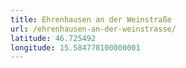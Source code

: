 ```yaml
---
title: Ehrenhausen an der Weinstraße
url: /ehrenhausen-an-der-weinstrasse/
latitude: 46.725492
longitude: 15.584778100000001
---
```

